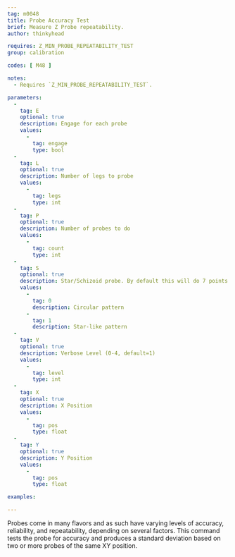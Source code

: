 ```yaml
---
tag: m0048
title: Probe Accuracy Test
brief: Measure Z Probe repeatability.
author: thinkyhead

requires: Z_MIN_PROBE_REPEATABILITY_TEST
group: calibration

codes: [ M48 ]

notes:
  - Requires `Z_MIN_PROBE_REPEATABILITY_TEST`.

parameters:
  -
    tag: E
    optional: true
    description: Engage for each probe
    values:
      -
        tag: engage
        type: bool
  -
    tag: L
    optional: true
    description: Number of legs to probe
    values:
      -
        tag: legs
        type: int
  -
    tag: P
    optional: true
    description: Number of probes to do
    values:
      -
        tag: count
        type: int
  -
    tag: S
    optional: true
    description: Star/Schizoid probe. By default this will do 7 points. Override with `L`.
    values:
      -
        tag: 0
        description: Circular pattern
      -
        tag: 1
        description: Star-like pattern
  -
    tag: V
    optional: true
    description: Verbose Level (0-4, default=1)
    values:
      -
        tag: level
        type: int
  -
    tag: X
    optional: true
    description: X Position
    values:
      -
        tag: pos
        type: float
  -
    tag: Y
    optional: true
    description: Y Position
    values:
      -
        tag: pos
        type: float

examples:

---
```


Probes come in many flavors and as such have varying levels of accuracy, reliability, and repeatability, depending on several factors. This command tests the probe for accuracy and produces a standard deviation based on two or more probes of the same XY position.
